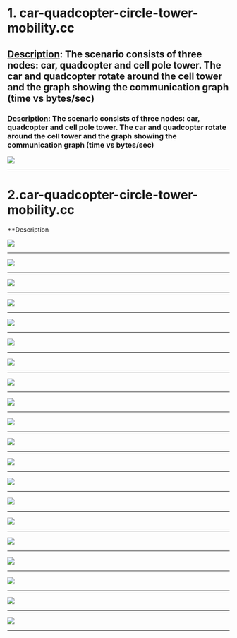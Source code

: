 
# 1. car-quadcopter-circle-tower-mobility.cc


## <u>Description</u>: The scenario consists of three nodes:  car, quadcopter and cell pole tower. The car and quadcopter rotate around the cell tower and the graph showing the communication graph (time vs bytes/sec)

### <ins>Description</ins>: The scenario consists of three nodes:  car, quadcopter and cell pole tower. The car and quadcopter rotate around the cell tower and the graph showing the communication graph (time vs bytes/sec)


![](car-quadcopter-circle-tower-mobility.gif)


---
# 2.car-quadcopter-circle-tower-mobility.cc

**Description

![](car-quadcopter-circle-tower-mobility.gif)

---

![](car-quadcopter-circular-mobility.gif)

---

![](car-quadcopter-pole-circular-mobility.gif)

---

![](four-node-client.gif)

---

![](intermediate-node-car-quadcopter-circular-mobility.gif)

---

![](ten-cars-circular-mobility.gif)

---

![](ten-node-random-walk.gif)

---

![](three-car-constant-connectivity.gif)

---

![](three-node-client.gif)

---

![](three-node-mobility.gif)

---

![](three-node-random-walk.gif)

---

![](two-car-client-server-mobility.gif)

---

![](two-car-constant-connectivity-through-distance.gif)

---

![](two-car-constant-connectivity-through-motion.gif)

---

![](two-car-straight-mobility-client-server.gif)

---

![](two-node-circular-mobility.gif)

---

![](two-node-client-server-connectivity.gif)

---

![](two-node-obstacle-server-connection-dip.gif)

---

![](two-node-obstacle-server-connection-drop.gif)

---

![](two-node-straight-mobility.gif)

---
